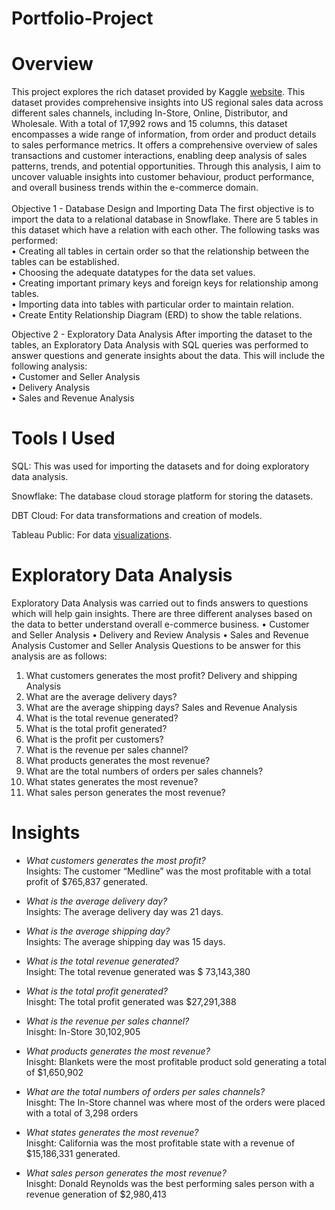# Portfolio-Project
# Overview

This project explores the rich dataset provided by Kaggle [website](https://www.kaggle.com/datasets/talhabu/us-regional-sales-data). This dataset provides comprehensive insights into US regional sales data across different sales channels, including In-Store, Online, Distributor, and Wholesale. With a total of 17,992 rows and 15 columns, this dataset encompasses a wide range of information, from order and product details to sales performance metrics. It offers a comprehensive overview of sales transactions and customer interactions, enabling deep analysis of sales patterns, trends, and potential opportunities. Through this analysis, I aim to uncover valuable insights into customer behaviour, product performance, and overall business trends within the e-commerce domain. <br />
<br />
Objective 1 - Database Design and Importing Data
The first objective is to import the data to a relational database in Snowflake. There are 5 tables in this dataset which have a relation with each other. The following tasks was performed: <br />
•	Creating all tables in certain order so that the relationship between the tables can be established. <br />
•	Choosing the adequate datatypes for the data set values. <br />
•	Creating important primary keys and foreign keys for relationship among tables. <br />
•	Importing data into tables with particular order to maintain relation. <br />
•	Create Entity Relationship Diagram (ERD) to show the table relations. <br />

Objective 2 - Exploratory Data Analysis
After importing the dataset to the tables, an Exploratory Data Analysis with SQL queries was performed to answer questions and generate insights about the data. This will include the following analysis: <br />
•	Customer and Seller Analysis <br />
•	Delivery Analysis <br />
•	Sales and Revenue Analysis <br />

# Tools I Used
SQL: This was used for importing the datasets and for doing exploratory data analysis. <br />

Snowflake: The database cloud storage platform for storing the datasets. <br />

DBT Cloud: For data transformations and creation of models. <br />

Tableau Public: For data [visualizations](https://public.tableau.com/app/profile/omorede.iguma/viz/USREGIONALSALESDASHBOARD_2024/Dashboard). <br />

# Exploratory Data Analysis
Exploratory Data Analysis was carried out to finds answers to questions which will help gain insights. There are three different analyses based on the data to better understand overall e-commerce business.
•	Customer and Seller Analysis
•	Delivery and Review Analysis
•	Sales and Revenue Analysis 
Customer and Seller Analysis
Questions to be answer for this analysis are as follows:
1.	What customers generates the most profit?
Delivery and shipping Analysis
1.	What are the average delivery days?
2.	What are the average shipping days?
Sales and Revenue Analysis 
1.	What is the total revenue generated?
2.	What is the total profit generated?
3.	What is the profit per customers?
4.	What is the revenue per sales channel?
5.	What products generates the most revenue?
6.	What are the total numbers of orders per sales channels?
7.	What states generates the most revenue?
8.	What sales person generates the most revenue?

# Insights
* _What customers generates the most profit?_ <br />
Insights: The customer “Medline” was the most profitable with a total profit of $765,837 generated.

* _What is the average delivery day?_ <br />
Insights:	The average delivery day was 21 days.

* _What is the average shipping day?_ <br />
Insights:	The average shipping day was 15 days.

* _What is the total revenue generated?_ <br />
Insight: The total revenue generated was $ 73,143,380

* _What is the total profit generated?_ <br />
Inisght: The total profit generated was $27,291,388

* _What is the revenue per sales channel?_ <br />
Inisght: 
In-Store	30,102,905

* _What products generates the most revenue?_ <br />
Inisght: Blankets were the most profitable product sold generating a total of	$1,650,902


* _What are the total numbers of orders per sales channels?_ <br />
Inisght: The In-Store channel was where most of the orders were placed with a total of 3,298 orders

* _What states generates the most revenue?_ <br />
Inisght: California was the most profitable state with a revenue of $15,186,331 generated.

* _What sales person generates the most revenue?_ <br />
Inisght: Donald Reynolds was the best performing sales person with a revenue generation of $2,980,413



